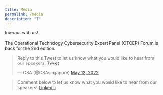 ```yaml
---
title: Media
permalink: /media
description: "T"
---
```

Interact with us! 
<br><br>
The Operational Technology Cybersecurity Expert Panel (OTCEP) Forum is back for the 2nd edition. 
<blockquote class="twitter-tweet"><p lang="en" dir="ltr">Reply to this Tweet to let us know what you would like to hear from our speakers! <a href="https://t.co/ZpJtnhcwbM">Tweet</a></p>&mdash; CSA (@CSAsingapore) <a href="https://twitter.com/CSAsingapore/status/1524600254850424832?ref_src=twsrc%5Etfw">May 12, 2022</a></blockquote> <script async src="https://platform.twitter.com/widgets.js" charset="utf-8"></script> 
  
<blockquote class="twitter-tweet"><p lang="en" dir="ltr">Comment below to let us know what you would like to hear from our speakers!
<a href="https://www.linkedin.com/posts/cyber-security-agency-of-singapore-csa-_the-operational-technology-cybersecurity-activity-6930366020217942016-gVUx?utm_source=linkedin_share&utm_medium=member_desktop_web">LinkedIn</a></p></blockquote></a> <script async src="https://platform.twitter.com/widgets.js" charset="utf-8"></script> 
